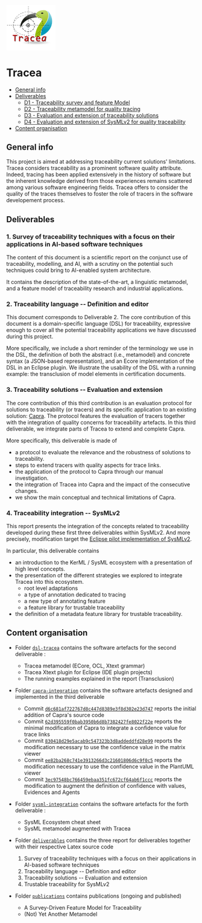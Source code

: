 <!--![Tracea](https://github.com/ebatot/git-test/blob/6324f41a99bcf4c6d536e457b8f0cf97a6b6040a/Logo-Tracea.png "UOC-SOM Tracea Project")-->
<img src="https://github.com/modelia/tracea/blob/6d37ddb6c7f56da40fae254ed6c62eed407c5b4f/Logo-Tracea.png" width=130 alt="UOC-SOM Tracea Project"/>

# Tracea
* [General info](#general-info)
* [Deliverables](#deliverables)
  * [D1 - Traceability survey and feature Model](#1-survey-of-traceability-techniques-with-a-focus-on-their-applications-in-ai-based-software-techniques)
  * [D2 - Traceability metamodel for quality tracing](#2-traceability-language----definition-and-editor)
  * [D3 - Evaluation and extension of traceability solutions](#3-traceability-solutions----evaluation-and-extension)
  * [D4 - Evaluation and extension of SysMLv2 for quality traceability](#4-traceability-integration----sysmlv2)
* [Content organisation](#content-organisation)

## General info
This project is aimed at addressing traceability current solutions' limitations. 
Tracea considers traceability as a prominent software quality attribute. 
Indeed, tracing has been applied extensively in the history of software but the inherent 
knowledge derived from those experiences remains scattered among various software engineering fields. 
Tracea offers to consider the quality of the traces themselves to foster the role of tracers in the 
software developement process.
	
## Deliverables
### 1. Survey of traceability techniques with a focus on their applications in AI-based software techniques
The content of this document is a scientific report on the conjunct use of traceability, modelling, and 
AI, with a scrutiny on the potential such techniques could bring to AI-enabled system architecture. 

It contains the description of the state-of-the-art, a linguistic metamodel, and a feature model of 
traceability research and industrial applications.

### 2. Traceability language -- Definition and editor
This document corresponds to Deliverable 2. The core 
contribution of this document is a domain-specific language (DSL) for traceability, expressive enough 
to cover all the potential traceability applications we have discussed during this project. 

More specifically, we include a short reminder of the terminology we use in the DSL, the definition 
of both the abstract (i.e., metamodel) and concrete syntax (a JSON-based representation), 
and an Ecore implementation of the DSL in an Eclipse plugin. We illustrate the usability of the DSL 
with a running example: the transclusion of model elements in certification documents.

### 3. Traceability solutions -- Evaluation and extension
The core contribution of this third contribution is an evaluation protocol for solutions to traceability 
(or tracers) and its specific application to an existing solution: [Capra](https://www.eclipse.org/capra). 
The protocol features the evaluation of tracers together with the integration of quality concerns for 
traceability artefacts. 
In this third deliverable, we integrate parts of Tracea to extend and complete Capra.

More specifically, this deliverable is made of
 * a protocol to evaluate the relevance and the robustness of solutions to traceability.
 * steps to extend tracers with quality aspects for trace links.
 * the application of the protocol to Capra through our manual investigation.
 * the integration of Tracea into Capra and the impact of the consecutive changes.
 * we show the main conceptual and technical limitations of Capra.

### 4. Traceability integration -- SysMLv2
This report presents the integration of the concepts related to traceability developed 
during these first three deliverables within SysMLv2. And more precisely, modification target the [Eclipse pilot implementation of SysMLv2](https://github.com/Systems-Modeling/SysML-v2-Pilot-Implementation).

In particular, this deliverable contains
 * an introduction to the KerML / SysML ecosystem with a presentation of high level concepts.
 * the presentation of the different strategies we explored to integrate Tracea into this ecosystem.
    * root level adaptations
    * a type of annotation dedicated to tracing
    * a new type of annotating feature
    * a feature library for trustable traceability
 * the definition of a metadata feature library for trustable traceability.


## Content organisation

* Folder [`dsl-tracea`](https://github.com/modelia/tracea/tree/master/1-dsl-tracea) contains the software artefacts for the second deliverable : 
    * Tracea metamodel (ECore, OCL, Xtext grammar)
    * Tracea Xtext plugin for Eclipse (IDE plugin projects)
    * The running examples explained in the report (Transclusion)
    
 * Folder [`capra-integration`](https://github.com/modelia/tracea/tree/master/2-capra-integration) contains the software artefacts designed and implemented in the third deliverable
    * Commit [`d6c681af722767d8c447d8389e3f8d302e23d747`](https://github.com/modelia/tracea/commit/d6c681af722767d8c447d8389e3f8d302e23d747) reports the initial addition of Capra's source code 
    * Commit [`62d395559f0bab3950b6d8b7382427fe8022f22e`](https://github.com/modelia/tracea/commit/62d395559f0bab3950b6d8b7382427fe8022f22e) reports the minimal modification of Capra to integrate a confidence value for trace links
    * Commit [`830418d29e5acab9c547323b3d8addeddfd28e99`](https://github.com/modelia/tracea/commit/830418d29e5acab9c547323b3d8addeddfd28e99) reports the modification necessary to use the confidence value in the matrix viewer
    * Commit [`ee82ba268c741e3913266d3c21601806d6c9f0c5`](https://github.com/modelia/tracea/commit/ee82ba268c741e3913266d3c21601806d6c9f0c5) reports the modification necessary to use the confidence value in the PlantUML viewer
    * Commit [`3ec97548bc766459ebaa351fc672cf64ab6f1ccc`](https://github.com/modelia/tracea/commit/3ec97548bc766459ebaa351fc672cf64ab6f1ccc) reports the modification to augment the definition of confidence with values, Evidences and Agents

* Folder [`sysml-integration`](https://github.com/modelia/tracea/tree/master/3-sysml-integration) contains the software artefacts for the forth deliverable : 
    * SysML Ecosystem cheat sheet 	
    * SysML metamodel augmented with Tracea 

 * Folder [`deliverables`](https://github.com/modelia/tracea/tree/master/8-deliverables) contains the three report for deliverables together with their respective Latex source code
    1. Survey of traceability techniques with a focus on their applications in AI-based software techniques
    2. Traceability language -- Definition and editor
    3. Traceability solutions -- Evaluation and extension
    4. Trustable traceability for SysMLv2
 
 * Folder [`publications`](https://github.com/modelia/tracea/tree/master/9-publications) contains publications (ongoing and published)
    * A Survey-Driven Feature Model for Traceability
    * (Not) Yet Another Metamodel
